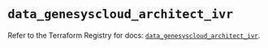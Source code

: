 # `data_genesyscloud_architect_ivr`

Refer to the Terraform Registry for docs: [`data_genesyscloud_architect_ivr`](https://registry.terraform.io/providers/mypurecloud/genesyscloud/1.70.0/docs/data-sources/architect_ivr).
